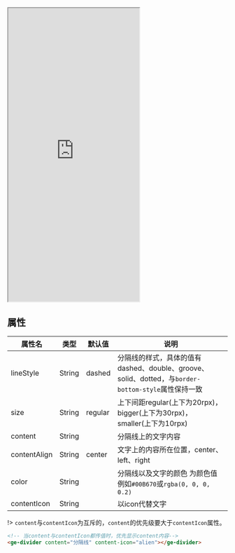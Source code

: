 <div class="simulator">
    <iframe src="https://jamechou.github.io/geui-h5/#/pages/component/divider" height="670px"></iframe>
</div>

## 属性
| 属性名           | 类型     | 默认值   | 说明              |
|-----------------|----------|----------|-----------------------|
|lineStyle      |String|dashed  |分隔线的样式，具体的值有 dashed、double、groove、solid、dotted，与`border-bottom-style`属性保持一致|
|size           |String|regular |上下间距regular(上下为20rpx)，bigger(上下为30rpx)，smaller(上下为10rpx)|
|content        |String|        |分隔线上的文字内容|
|contentAlign   |String|center  |文字上的内容所在位置，center、left、right|
|color          |String|        |分隔线以及文字的颜色 为颜色值例如`#00B670`或`rgba(0, 0, 0, 0.2)`|
|contentIcon    |String|        |以icon代替文字|

!> `content`与`contentIcon`为互斥的，`content`的优先级要大于`contentIcon`属性。

```html
<!-- 当content与contentIcon都传值时，优先显示content内容-->
<ge-divider content="分隔线" content-icon="alien"></ge-divider>
```


